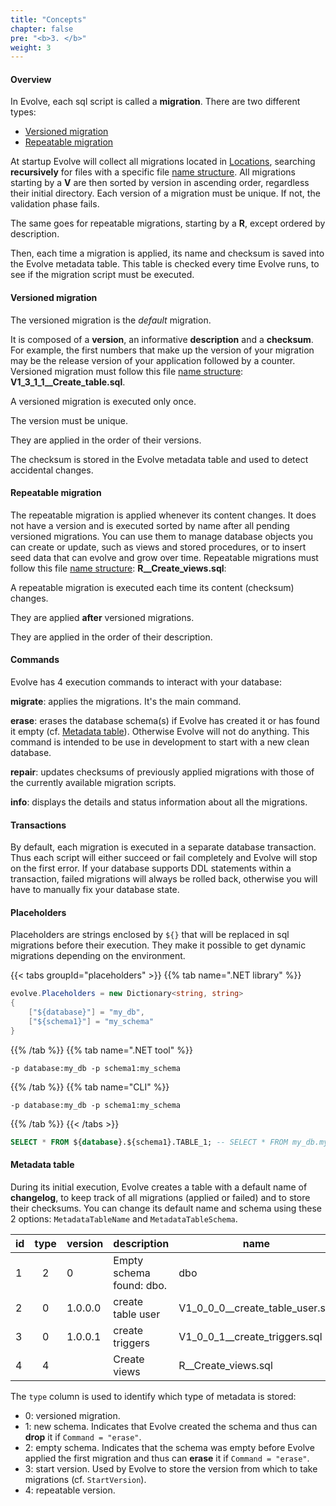 ```yaml
---
title: "Concepts"
chapter: false
pre: "<b>3. </b>"
weight: 3
---
```


#### Overview

In Evolve, each sql script is called a **migration**. There are two different types:

- [Versioned migration](#versioned-migration)
- [Repeatable migration](#repeatable-migration)

At startup Evolve will collect all migrations located in [Locations](/configuration/options), searching **recursively** for files with a specific file [name structure](/configuration/naming). All migrations starting by a **V** are then sorted by version in ascending order, regardless their initial directory. Each version of a migration must be unique. If not, the validation phase fails.

The same goes for repeatable migrations, starting by a **R**, except ordered by description.

Then, each time a migration is applied, its name and checksum is saved into the Evolve metadata table. This table is checked every time Evolve runs, to see if the migration script must be executed.

#### Versioned migration

The versioned migration is the _default_ migration.

It is composed of a **version**, an informative **description** and a **checksum**. For example, the first numbers that make up the version of your migration may be the release version of your application followed by a counter. Versioned migration must follow this file [name structure](/configuration/naming): **V1_3_1_1__Create_table.sql**.

<i class="fas fa-info-circle"></i> A versioned migration is executed only once.

<i class="far fa-hand-point-right"></i> The version must be unique.

<i class="far fa-hand-point-right"></i> They are applied in the order of their versions.

<i class="far fa-hand-point-right"></i> The checksum is stored in the Evolve metadata table and used to detect accidental changes.

#### Repeatable migration

The repeatable migration is applied whenever its content changes. It does not have a version and is executed sorted by name after all pending versioned migrations. You can use them to manage database objects you can create or update, such as views and stored procedures, or to insert seed data that can evolve and grow over time. Repeatable migrations must follow this file [name structure](/configuration/naming): **R__Create_views.sql**:

<i class="fas fa-info-circle"></i> A repeatable migration is executed each time its content (checksum) changes.

<i class="far fa-hand-point-right"></i> They are applied **after** versioned migrations.

<i class="far fa-hand-point-right"></i> They are applied in the order of their description.

#### Commands

Evolve has 4 execution commands to interact with your database:

<i class="far fa-hand-point-right"></i> **migrate**: applies the migrations. It's the main command. 

<i class="far fa-hand-point-right"></i> **erase**: erases the database schema(s) if Evolve has created it or has found it empty (cf. [Metadata table](#metadata-table)). Otherwise Evolve will not do anything. This command is intended to be use in development to start with a new clean database.

<i class="far fa-hand-point-right"></i> **repair**: updates checksums of previously applied migrations with those of the currently available migration scripts.

<i class="far fa-hand-point-right"></i> **info**: displays the details and status information about all the migrations.

#### Transactions

By default, each migration is executed in a separate database transaction. Thus each script will either succeed or fail completely and Evolve will stop on the first error. If your database supports DDL statements within a transaction, failed migrations will always be rolled back, otherwise you will have to manually fix your database state.

#### Placeholders

Placeholders are strings enclosed by `${}` that will be replaced in sql migrations before their execution. They make it possible to get dynamic migrations depending on the environment.

{{< tabs groupId="placeholders" >}}
{{% tab name=".NET library" %}}
```c#
evolve.Placeholders = new Dictionary<string, string>
{
    ["${database}"] = "my_db",
    ["${schema1}"] = "my_schema"
}
```
{{% /tab %}}
{{% tab name=".NET tool" %}}
```xxx
-p database:my_db -p schema1:my_schema
```
{{% /tab %}}
{{% tab name="CLI" %}}
```xxx
-p database:my_db -p schema1:my_schema
```
{{% /tab %}}
{{< /tabs >}}

```sql
SELECT * FROM ${database}.${schema1}.TABLE_1; -- SELECT * FROM my_db.my_schema.TABLE_1;
```

#### Metadata table

During its initial execution, Evolve creates a table with a default name of **changelog**, to keep track of all migrations (applied or failed) and to store their checksums. You can change its default name and schema using these 2 options: `MetadataTableName` and `MetadataTableSchema`.

| id | type | version | description | name | checksum | installed_by | installed_on | success |
|----|:----:|---------|-------------|------|----------|-------------|--------------|:-------:|
| 1 | 2 | 0 | Empty schema found: dbo. | dbo | | sa | 22/02/2019 20:45:15 | True |
| 2 | 0 | 1.0.0.0 | create table user | V1_0_0_0__create_table_user.sql | D4AAF08FBF70D3B327A9A3... | sa | 22/02/2019 20:45:15 | True |
| 3 | 0 | 1.0.0.1 | create triggers | V1_0_0_1__create_triggers.sql | A4AA367C92B99C56E88132... | sa | 22/02/2019 20:45:16 | True |
| 4 | 4 | | Create views | R__Create_views.sql | Z6AA3T7C92B549C56E8813T... | sa | 22/02/2019 20:45:18 | True |

<i class="far fa-hand-point-right"></i> The `type` column is used to identify which type of metadata is stored:

- 0: versioned migration.
- 1: new schema. Indicates that Evolve created the schema and thus can **drop** it if `Command = "erase"`.
- 2: empty schema. Indicates that the schema was empty before Evolve applied the first migration and thus can **erase** it if `Command = "erase"`. 
- 3: start version. Used by Evolve to store the version from which to take migrations (cf. `StartVersion`).
- 4: repeatable version.
